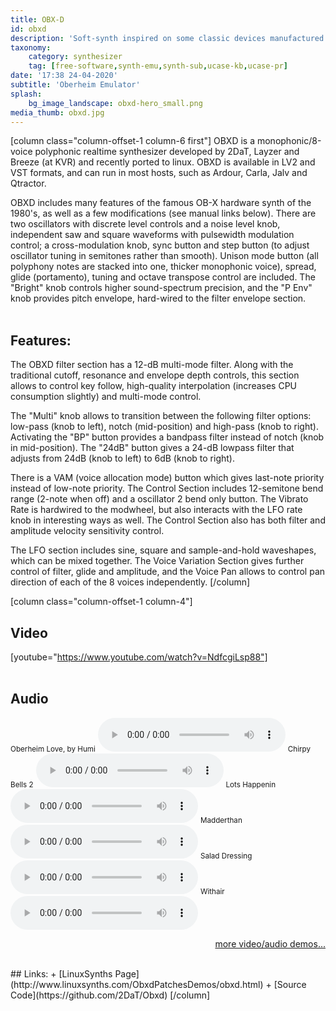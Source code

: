 ```yaml
---
title: OBX-D
id: obxd
description: 'Soft-synth inspired on some classic devices manufactured by Oberheim on 1980s'
taxonomy:
    category: synthesizer
    tag: [free-software,synth-emu,synth-sub,ucase-kb,ucase-pr]
date: '17:38 24-04-2020'
subtitle: 'Oberheim Emulator'
splash:
    bg_image_landscape: obxd-hero_small.png
media_thumb: obxd.jpg
---
```

[column class="column-offset-1 column-6 first"]
OBXD is a monophonic/8-voice polyphonic realtime synthesizer developed by 2DaT, Layzer and Breeze (at KVR) and recently ported to linux. OBXD is available in LV2 and VST formats, and can run in most hosts, such as Ardour, Carla, Jalv and Qtractor.

OBXD includes many features of the famous OB-X hardware synth of the 1980's, as well as a few modifications (see manual links below). There are two oscillators with discrete level controls and a noise level knob, independent saw and square waveforms with pulsewidth modulation control; a cross-modulation knob, sync button and step button (to adjust oscillator tuning in semitones rather than smooth). Unison mode button (all polyphony notes are stacked into one, thicker monophonic voice), spread, glide (portamento), tuning and octave transpose control are included. The "Bright" knob controls higher sound-spectrum precision, and the "P Env" knob provides pitch envelope, hard-wired to the filter envelope section.
<br>
<br>

## Features:
The OBXD filter section has a 12-dB multi-mode filter. Along with the traditional cutoff, resonance and envelope depth controls, this section allows to control key follow, high-quality interpolation (increases CPU consumption slightly) and multi-mode control.

The "Multi" knob allows to transition between the following filter options: low-pass (knob to left), notch (mid-position) and high-pass (knob to right). Activating the "BP" button provides a bandpass filter instead of notch (knob in mid-position). The "24dB" button gives a 24-dB lowpass filter that adjusts from 24dB (knob to left) to 6dB (knob to right).

There is a VAM (voice allocation mode) button which gives last-note priority instead of low-note priority. The Control Section includes 12-semitone bend range (2-note when off) and a oscillator 2 bend only button. The Vibrato Rate is hardwired to the modwheel, but also interacts with the LFO rate knob in interesting ways as well. The Control Section also has both filter and amplitude velocity sensitivity control.

The LFO section includes sine, square and sample-and-hold waveshapes, which can be mixed together. The Voice Variation Section gives further control of filter, glide and amplitude, and the Voice Pan allows to control pan direction of each of the 8 voices independently.
[/column]

[column class="column-offset-1 column-4"]
## Video
[youtube="https://www.youtube.com/watch?v=NdfcgiLsp88"]
<br>
<br>
## Audio
<small>Oberheim Love, by Humi</small>
![Loving OB-Xd, by Humi](OBXdLoveByHumi.mp3)
<small>Chirpy Bells 2</small>
![chirpybellstwo.ogg](chirpybellstwo.ogg)
<small>Lots Happenin</small>
![lotshappenin.ogg](lotshappenin.ogg)
<small>Madderthan</small>
![madderthan.ogg](madderthan.ogg)
<small>Salad Dressing</small>
![saladdressing.ogg](saladdressing.ogg)
<small>Withair</small>
![withair.ogg](withair.ogg)
<br>
<p align="right">
 <a href="https://wiki.zynthian.org/index.php/Zynthian_Sound_Demos" target="_blank">more video/audio demos...</a>
</p>
<br>
## Links:
+ [LinuxSynths Page](http://www.linuxsynths.com/ObxdPatchesDemos/obxd.html)
+ [Source Code](https://github.com/2DaT/Obxd)
[/column]


